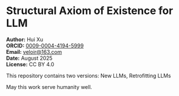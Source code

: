# Structural Axiom of Existence for LLM

**Author:** Hui Xu   
**ORCID:** [0009-0004-4194-5999](https://orcid.org/0009-0004-4194-5999)  
**Email:** veloir@163.com   
**Date:** August 2025  
**License:** CC BY 4.0   


This repository contains two versions: New LLMs, Retrofitting LLMs

May this work serve humanity well.
